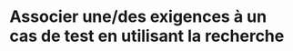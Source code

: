 
# Associer une/des exigences à un cas de test en utilisant la recherche

<!--stackedit_data:
eyJoaXN0b3J5IjpbMzQxNjQxMjQ5XX0=
-->
